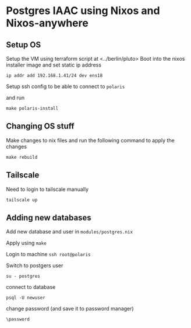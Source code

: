 # Postgres IAAC using Nixos and Nixos-anywhere

## Setup OS

Setup the VM using terraform script at <../berlin/pluto>
Boot into the nixos installer image and set static ip address

```
ip addr add 192.168.1.41/24 dev ens18
```

Setup ssh config to be able to connect to `polaris`

and run

```
make polaris-install
```

## Changing OS stuff

Make changes to nix files and run the following command to apply the changes

```
make rebuild
```

## Tailscale

Need to login to tailscale manually

```
tailscale up
```

## Adding new databases

Add new database and user in `modules/postgres.nix`

Apply using `make`

Login to machine `ssh root@polaris`

Switch to postgers user
```
su - postgres
```

connect to database

```
psql -U newuser
```

change password (and save it to password manager)
```
\password
```
